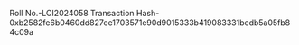 Roll No.-LCI2024058
Transaction Hash-0xb2582fe6b0460dd827ee1703571e90d9015333b419083331bedb5a05fb84c09a
